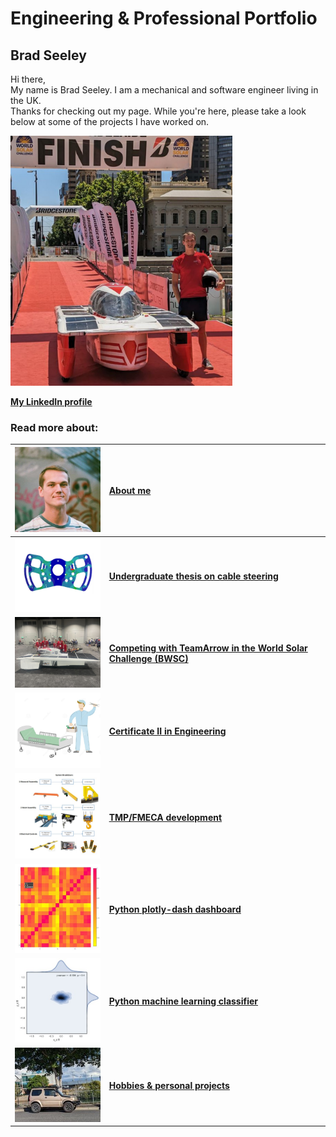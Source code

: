 # Engineering & Professional Portfolio

## Brad Seeley


Hi there, <br>
My name is Brad Seeley. I am a mechanical and software engineer living in the UK. <br>
Thanks for checking out my page. While you're here, please take a look below at some of the projects I have worked on. 

[<img src="./imgs/medium/self-pic.jpeg" height="400">](./imgs/full/self-pic.jpeg)


**[My LinkedIn profile](https://www.linkedin.com/in/brad-seeley/)** <br>

### Read more about: 

|[<img src="./imgs/thumbnails/self-thumbnail.jpeg" width="200"/>][about-me]|[About me][about-me]|
|:----:|:----|
|[<img src="./imgs/thumbnails/thesis-thumbnail.jpeg" width="200"/>](./pages/thesis.md)|**[Undergraduate thesis on cable steering](./pages/thesis.md)**|
|[<img src="./imgs/thumbnails/BWSC-thumbnail.jpeg" width="200"/>](./pages/BWSC.md)|**[Competing with TeamArrow in the World Solar Challenge (BWSC)](./pages/BWSC.md)**|
|[<img src="./imgs/thumbnails/traineeship-thumbnail.jpeg"  width="200"/>](./pages/traineeship.md)|**[Certificate II in Engineering](./pages/traineeship.md)**|
|[<img src="./imgs/thumbnails/FMECA-thumbnail.jpeg" width="200"/>](./pages/TMP-FMECA.md)|**[TMP/FMECA development](./pages/TMP-FMECA.md)**|
|[<img src="./imgs/thumbnails/plotly-thumbnail.jpeg" width="200"/>](./pages/plotly.md)|**[Python plotly-dash dashboard](./pages/plotly.md)**|
|[<img src="./imgs/thumbnails/seaborn-thumbnail.jpeg" width="200"/>](./pages/sklearn.md)|**[Python machine learning classifier](./pages/sklearn.md)**|
|[<img src="./imgs/thumbnails/jimny-thumbnail.jpeg" width="200"/>](./pages/hobbies.md)|**[Hobbies & personal projects](./pages/hobbies.md)**|


[about-me]: ./pages/about-me.md "About me"


<link href="./pages/style.css" type="text/css" rel="stylesheet">
